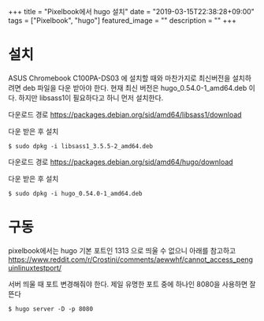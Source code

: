+++
title = "Pixelbook에서 hugo 설치"
date = "2019-03-15T22:38:28+09:00"
tags = ["Pixelbook", "hugo"]
featured_image = ""
description = ""
+++
# 설치
ASUS Chromebook C100PA-DS03 에 설치할 때와 마찬가지로 최신버전을 설치하려면 deb 파일을 다운 받아야 한다. 현재 최신 버전은 hugo_0.54.0-1_amd64.deb 이다.
하지만 libsass1이 필요하다고 하니 먼저 설치한다.

다운로드 경로 https://packages.debian.org/sid/amd64/libsass1/download

다운 받은 후 설치

    $ sudo dpkg -i libsass1_3.5.5-2_amd64.deb
    
다운로드 경로 https://packages.debian.org/sid/amd64/hugo/download

다운 받은 후 설치

    $ sudo dpkg -i hugo_0.54.0-1_amd64.deb 

# 구동

pixelbook에서는 hugo 기본 포트인 1313 으로 띄울 수 없으니 아래를 참고하고
https://www.reddit.com/r/Crostini/comments/aewwhf/cannot_access_penguinlinuxtestport/

서버 띄울 때 포트 변경해줘야 한다. 제일 유명한 포트 중에 하나인 8080을 사용하면 잘 뜬다

    $ hugo server -D -p 8080
